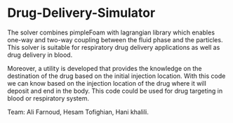 # Drug-Delivery-Simulator

The solver combines pimpleFoam with lagrangian library which enables one-way and two-way coupling between the fluid phase and the particles. This solver is suitable for respiratory drug delivery applications as well as drug delivery in blood.

Moreover, a utility is developed that provides the knowledge on the destination of the drug based on the initial injection location. With this code we can know based on the injection location of the drug where it will deposit and end in the body. This code could be used for drug targeting in blood or respiratory system.



Team: Ali Farnoud, Hesam Tofighian, Hani khalili.
